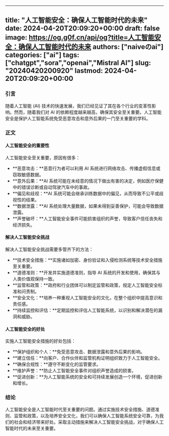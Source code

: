 
---
title: "人工智能安全：确保人工智能时代的未来"
date: 2024-04-20T20:09:20+00:00
draft: false
image: https://og.g0f.cn/api/og?title=人工智能安全：确保人工智能时代的未来
authors: ["naiveのai"]
categories: ["ai"]
tags: ["chatgpt","sora","openai","Mistral AI"]
slug: "20240420200920"
lastmod: 2024-04-20T20:09:20+00:00
---
### 引言

随着人工智能 (AI) 技术的快速发展，我们已经见证了其在各个行业的变革性影响。然而，随着我们对 AI 的依赖程度越来越高，确保其安全至关重要。人工智能安全是保护人工智能系统免受恶意攻击和意外后果的一门至关重要的学科。

### 正文

#### 人工智能安全的重要性

人工智能安全至关重要，原因有很多：

* **恶意攻击：**恶意行为者可以利用 AI 系统进行网络攻击、传播虚假信息或窃取敏感数据。
* **意外后果：**AI 系统可能在未经意的情况下做出有害的决定，例如医疗保健中的错误诊断或自动驾驶汽车中的事故。
* **偏见和歧视：**AI 系统可能会继承训练数据中的偏见，从而导致不公平或歧视性的结果。
* **数据泄露：**AI 系统处理大量数据，如果未得到妥善保护，可能会导致数据泄露。
* **声誉破坏：**人工智能安全事件可能损害组织的声誉，导致客户信任丧失和经济损失。

#### 解决人工智能安全挑战

解决人工智能安全挑战需要多管齐下的方法：

* **技术安全措施：**实施诸如加密、身份验证和入侵检测系统等技术安全措施至关重要。
* **道德准则：**开发并实施道德准则，指导 AI 系统的开发和使用，确保其与人类价值观保持一致。
* **监管和政策：**政府和行业团体可以制定监管和政策，规定人工智能安全标准和问责制。
* **安全文化：**培养一种重视人工智能安全的文化，在整个组织中提高意识和责任感。
* **持续监控和评估：**定期监控和评估人工智能系统，以识别和解决潜在的漏洞和威胁。

#### 人工智能安全的好处

实施人工智能安全措施的好处包括：

* **保护组织和个人：**免受恶意攻击、数据泄露和意外后果的影响。
* **建立信任：**向客户、合作伙伴和监管机构证明组织致力于人工智能安全。
* **确保合规性：**遵守不断变化的监管要求。
* **维护声誉：**防止人工智能安全事件对组织声誉造成的损害。
* **促进创新：**为人工智能系统的安全和可持续发展创造一个环境，促进创新和增长。

### 结论

人工智能安全是人工智能时代至关重要的问题。通过实施技术安全措施、道德准则、监管和政策，以及培养安全文化，我们可以确保人工智能系统安全可靠，为我们的社会和经济带来好处。采取主动措施来解决人工智能安全挑战，对于确保人工智能时代的未来至关重要。